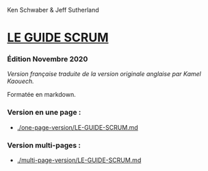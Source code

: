 Ken Schwaber & Jeff Sutherland

# [LE GUIDE SCRUM](LE-GUIDE-SCRUM.md)

### Édition Novembre 2020

_Version française traduite de la version originale anglaise par Kamel Kaouech._

Formatée en markdown.

### Version en une page :

- [./one-page-version/LE-GUIDE-SCRUM.md](./one-page-version/LE-GUIDE-SCRUM.md)

### Version multi-pages :

- [./multi-page-version/LE-GUIDE-SCRUM.md](./multi-page-version/LE-GUIDE-SCRUM.md)